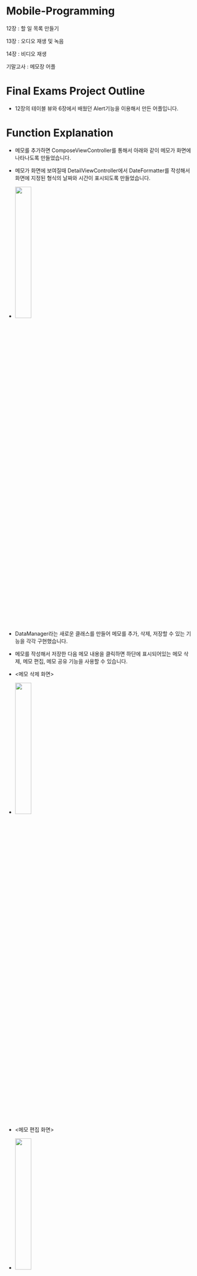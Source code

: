 # Mobile-Programming
12장 : 할 일 목록 만들기

13장 : 오디오 재생 및 녹음 

14장 : 비디오 재생

기말고사 : 메모장 어플

# Final Exams Project Outline
- 12장의 테이블 뷰와 6장에서 배웠던 Alert기능을 이용해서 만든 어플입니다. 

# Function Explanation
- 메모를 추가하면 ComposeViewController를 통해서 아래와 같이 메모가 화면에 나타나도록 만들었습니다.
- 메모가 화면에 보여질때 DetailViewController에서 DateFormatter를 작성해서 화면에 지정된 형식의 날짜와 시간이 표시되도록 만들었습니다.
- <img src = "https://user-images.githubusercontent.com/106802375/174202699-6c83e73d-93b2-4984-b8cf-a54dad4d2b77.png" width="30%" height="30%">

- DataManager라는 새로운 클래스를 만들어 메모를 추가, 삭제, 저장할 수 있는 기능을 각각 구현했습니다.
- 메모를 작성해서 저장한 다음 메모 내용을 클릭하면 하단에 표시되어있는 메모 삭제, 메모 편집, 메모 공유 기능을 사용할 수 있습니다.
- <메모 삭제 화면>
- <img src = "https://user-images.githubusercontent.com/106802375/174202890-115db7b8-9bc4-43d6-8443-e76ceb6224bd.png" width="30%" height="30%">
- <메모 편집 화면>
- <img src = "https://user-images.githubusercontent.com/106802375/174202894-c908881a-94e4-475c-8f34-fa92d345bc0a.png" width="30%" height="30%">
- <메모 공유 화면>
- <img src = "https://user-images.githubusercontent.com/106802375/174202922-f9618bc0-1c0e-4d3f-b4b2-5c140b02e05c.png" width="30%" height="30%">

# Takeaway
- 이번 기말고사 프로젝트를 통해서 수업시간에 자세하게 배우지 못했던 문법(ex. class, struct, extension 등)을 스스로 공부해서 활용할 수 있었고 iOS 앱 개발에 이용되는 iOS Core Data가
무엇이고 UI(사용자 인터페이스) 가 무엇인지 알 수 있었습니다.
- 프로그래밍에 대해서 배운 내용이나 스스로 만든 포트폴리오를 깃허브에 올리면서 자신의 가치를 높일 수 있도록 열심히 관리해야한다는 것을 느꼈습니다.
